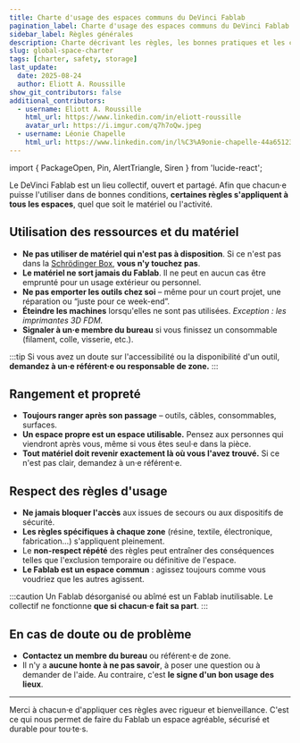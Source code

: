 ```yaml
---
title: Charte d'usage des espaces communs du DeVinci Fablab
pagination_label: Charte d'usage des espaces communs du DeVinci Fablab
sidebar_label: Règles générales
description: Charte décrivant les règles, les bonnes pratiques et les contacts pour l'ensemble de l'espace du DeVinci Fablab.
slug: global-space-charter
tags: [charter, safety, storage]
last_update:
  date: 2025-08-24
  author: Eliott A. Roussille
show_git_contributors: false
additional_contributors:
  - username: Eliott A. Roussille
    html_url: https://www.linkedin.com/in/eliott-roussille
    avatar_url: https://i.imgur.com/q7h7oQw.jpeg
  - username: Léonie Chapelle
    html_url: https://www.linkedin.com/in/l%C3%A9onie-chapelle-44a651234/
---
```


import { PackageOpen, Pin, AlertTriangle, Siren } from 'lucide-react';

Le DeVinci Fablab est un lieu collectif, ouvert et partagé. Afin que chacun·e puisse l'utiliser dans de bonnes conditions, **certaines règles s'appliquent à tous les espaces**, quel que soit le matériel ou l'activité.

## <PackageOpen /> Utilisation des ressources et du matériel

- **Ne pas utiliser de matériel qui n'est pas à disposition**. Si ce n'est pas dans la [Schrödinger Box](../srg#le-recyclage-des-projets), **vous n'y touchez pas**.
- **Le matériel ne sort jamais du Fablab**. Il ne peut en aucun cas être emprunté pour un usage extérieur ou personnel.
- **Ne pas emporter les outils chez soi** – même pour un court projet, une réparation ou “juste pour ce week-end”.
- **Éteindre les machines** lorsqu'elles ne sont pas utilisées.
  _Exception : les imprimantes 3D FDM._
- **Signaler à un·e membre du bureau** si vous finissez un consommable (filament, colle, visserie, etc.).

:::tip
Si vous avez un doute sur l'accessibilité ou la disponibilité d'un outil, **demandez à un·e référent·e ou responsable de zone.**
:::

## <Pin /> Rangement et propreté

- **Toujours ranger après son passage** – outils, câbles, consommables, surfaces.
- **Un espace propre est un espace utilisable.**
  Pensez aux personnes qui viendront après vous, même si vous êtes seul·e dans la pièce.
- **Tout matériel doit revenir exactement là où vous l'avez trouvé.**
  Si ce n'est pas clair, demandez à un·e référent·e.

## <AlertTriangle /> Respect des règles d'usage

- **Ne jamais bloquer l'accès** aux issues de secours ou aux dispositifs de sécurité.
- **Les règles spécifiques à chaque zone** (résine, textile, électronique, fabrication…) s'appliquent pleinement.
- Le **non-respect répété** des règles peut entraîner des conséquences telles que l'exclusion temporaire ou définitive de l'espace.
- **Le Fablab est un espace commun** : agissez toujours comme vous voudriez que les autres agissent.

:::caution
Un Fablab désorganisé ou abîmé est un Fablab inutilisable.
Le collectif ne fonctionne **que si chacun·e fait sa part**.
:::

## <Siren /> En cas de doute ou de problème

- **Contactez un membre du bureau** ou référent·e de zone.
- Il n'y a **aucune honte à ne pas savoir**, à poser une question ou à demander de l'aide. Au contraire, c'est **le signe d'un bon usage des lieux**.

---

Merci à chacun·e d'appliquer ces règles avec rigueur et bienveillance. C'est ce qui nous permet de faire du Fablab un espace agréable, sécurisé et durable pour tou·te·s.
